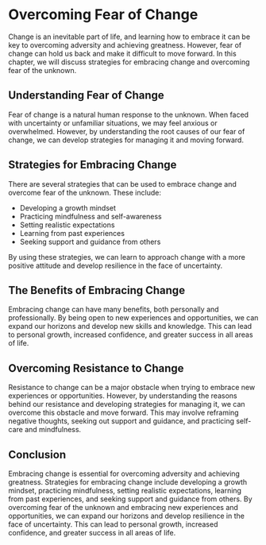 Overcoming Fear of Change
======================================================

Change is an inevitable part of life, and learning how to embrace it can be key to overcoming adversity and achieving greatness. However, fear of change can hold us back and make it difficult to move forward. In this chapter, we will discuss strategies for embracing change and overcoming fear of the unknown.

Understanding Fear of Change
----------------------------

Fear of change is a natural human response to the unknown. When faced with uncertainty or unfamiliar situations, we may feel anxious or overwhelmed. However, by understanding the root causes of our fear of change, we can develop strategies for managing it and moving forward.

Strategies for Embracing Change
-------------------------------

There are several strategies that can be used to embrace change and overcome fear of the unknown. These include:

* Developing a growth mindset
* Practicing mindfulness and self-awareness
* Setting realistic expectations
* Learning from past experiences
* Seeking support and guidance from others

By using these strategies, we can learn to approach change with a more positive attitude and develop resilience in the face of uncertainty.

The Benefits of Embracing Change
--------------------------------

Embracing change can have many benefits, both personally and professionally. By being open to new experiences and opportunities, we can expand our horizons and develop new skills and knowledge. This can lead to personal growth, increased confidence, and greater success in all areas of life.

Overcoming Resistance to Change
-------------------------------

Resistance to change can be a major obstacle when trying to embrace new experiences or opportunities. However, by understanding the reasons behind our resistance and developing strategies for managing it, we can overcome this obstacle and move forward. This may involve reframing negative thoughts, seeking out support and guidance, and practicing self-care and mindfulness.

Conclusion
----------

Embracing change is essential for overcoming adversity and achieving greatness. Strategies for embracing change include developing a growth mindset, practicing mindfulness, setting realistic expectations, learning from past experiences, and seeking support and guidance from others. By overcoming fear of the unknown and embracing new experiences and opportunities, we can expand our horizons and develop resilience in the face of uncertainty. This can lead to personal growth, increased confidence, and greater success in all areas of life.
